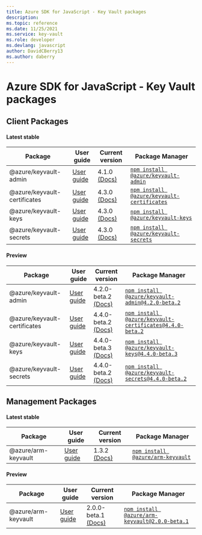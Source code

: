```yaml
---
title: Azure SDK for JavaScript - Key Vault packages
description: 
ms.topic: reference
ms.date: 11/25/2021
ms.service: key-vault
ms.role: developer
ms.devlang: javascript
author: DavidCBerry13
ms.author: daberry
---
```


# Azure SDK for JavaScript - Key Vault packages

## Client Packages

#### Latest stable

| Package               | User guide                           | Current version        | Package Manager                |
|-----------------------|--------------------------------------|------------------------|--------------------------------|
| @azure/keyvault-admin  | [User guide](/javascript/sdk-demo/key-vault/keyvault-admin/azure-keyvault-admin/readme)  | 4.1.0 [(Docs)](/javascript/sdk-demo/key-vault/keyvault-admin/azure-keyvault-admin/latest-stable)  | [`npm install @azure/keyvault-admin`](https://www.npmjs.com/package/%40azure%2Fkeyvault-admin) |
| @azure/keyvault-certificates  | [User guide](/javascript/sdk-demo/key-vault/keyvault-certificates/azure-keyvault-certificates/readme)  | 4.3.0 [(Docs)](/javascript/sdk-demo/key-vault/keyvault-certificates/azure-keyvault-certificates/latest-stable)  | [`npm install @azure/keyvault-certificates`](https://www.npmjs.com/package/%40azure%2Fkeyvault-certificates) |
| @azure/keyvault-keys  | [User guide](/javascript/sdk-demo/key-vault/keyvault-keys/azure-keyvault-keys/readme)  | 4.3.0 [(Docs)](/javascript/sdk-demo/key-vault/keyvault-keys/azure-keyvault-keys/latest-stable)  | [`npm install @azure/keyvault-keys`](https://www.npmjs.com/package/%40azure%2Fkeyvault-keys) |
| @azure/keyvault-secrets  | [User guide](/javascript/sdk-demo/key-vault/keyvault-secrets/azure-keyvault-secrets/readme)  | 4.3.0 [(Docs)](/javascript/sdk-demo/key-vault/keyvault-secrets/azure-keyvault-secrets/latest-stable)  | [`npm install @azure/keyvault-secrets`](https://www.npmjs.com/package/%40azure%2Fkeyvault-secrets) |
 

#### Preview

| Package               | User guide                           | Current version        | Package Manager                |
|-----------------------|--------------------------------------|------------------------|--------------------------------|
| @azure/keyvault-admin  | [User guide](/javascript/sdk-demo/key-vault/keyvault-admin/azure-keyvault-admin/readme)  | 4.2.0-beta.2 [(Docs)](/javascript/sdk-demo/key-vault/keyvault-admin/azure-keyvault-admin/preview)  | [`npm install @azure/keyvault-admin@4.2.0-beta.2`](https://www.npmjs.com/package/%40azure%2Fkeyvault-admin%404.2.0-beta.2) |
| @azure/keyvault-certificates  | [User guide](/javascript/sdk-demo/key-vault/keyvault-certificates/azure-keyvault-certificates/readme)  | 4.4.0-beta.2 [(Docs)](/javascript/sdk-demo/key-vault/keyvault-certificates/azure-keyvault-certificates/preview)  | [`npm install @azure/keyvault-certificates@4.4.0-beta.2`](https://www.npmjs.com/package/%40azure%2Fkeyvault-certificates%404.4.0-beta.2) |
| @azure/keyvault-keys  | [User guide](/javascript/sdk-demo/key-vault/keyvault-keys/azure-keyvault-keys/readme)  | 4.4.0-beta.3 [(Docs)](/javascript/sdk-demo/key-vault/keyvault-keys/azure-keyvault-keys/preview)  | [`npm install @azure/keyvault-keys@4.4.0-beta.3`](https://www.npmjs.com/package/%40azure%2Fkeyvault-keys%404.4.0-beta.3) |
| @azure/keyvault-secrets  | [User guide](/javascript/sdk-demo/key-vault/keyvault-secrets/azure-keyvault-secrets/readme)  | 4.4.0-beta.2 [(Docs)](/javascript/sdk-demo/key-vault/keyvault-secrets/azure-keyvault-secrets/preview)  | [`npm install @azure/keyvault-secrets@4.4.0-beta.2`](https://www.npmjs.com/package/%40azure%2Fkeyvault-secrets%404.4.0-beta.2) |
 


 
 

## Management Packages

#### Latest stable

| Package               | User guide                           | Current version        | Package Manager                |
|-----------------------|--------------------------------------|------------------------|--------------------------------|
| @azure/arm-keyvault  | [User guide](/javascript/sdk-demo/key-vault/arm-keyvault/azure-arm-keyvault/readme)  | 1.3.2 [(Docs)](/javascript/sdk-demo/key-vault/arm-keyvault/azure-arm-keyvault/latest-stable)  | [`npm install @azure/arm-keyvault`](https://www.npmjs.com/package/%40azure%2Farm-keyvault) |
 

#### Preview

| Package               | User guide                           | Current version        | Package Manager                |
|-----------------------|--------------------------------------|------------------------|--------------------------------|
| @azure/arm-keyvault  | [User guide](/javascript/sdk-demo/key-vault/arm-keyvault/azure-arm-keyvault/readme)  | 2.0.0-beta.1 [(Docs)](/javascript/sdk-demo/key-vault/arm-keyvault/azure-arm-keyvault/preview)  | [`npm install @azure/arm-keyvault@2.0.0-beta.1`](https://www.npmjs.com/package/%40azure%2Farm-keyvault%402.0.0-beta.1) |
 

 
 
